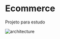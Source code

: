 # Ecommerce

Projeto para estudo

![architecture](https://github.com/LeonardoFerreiraa/ecommerce/raw/master/diagrams/architecture.png)
